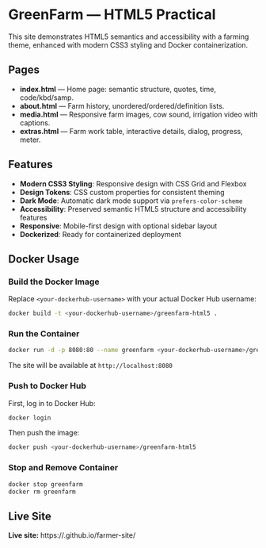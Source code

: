 # GreenFarm — HTML5 Practical

This site demonstrates HTML5 semantics and accessibility with a farming theme, enhanced with modern CSS3 styling and Docker containerization.

## Pages

- **index.html** — Home page: semantic structure, quotes, time, code/kbd/samp.
- **about.html** — Farm history, unordered/ordered/definition lists.
- **media.html** — Responsive farm images, cow sound, irrigation video with captions.
- **extras.html** — Farm work table, interactive details, dialog, progress, meter.

## Features

- **Modern CSS3 Styling**: Responsive design with CSS Grid and Flexbox
- **Design Tokens**: CSS custom properties for consistent theming
- **Dark Mode**: Automatic dark mode support via `prefers-color-scheme`
- **Accessibility**: Preserved semantic HTML5 structure and accessibility features
- **Responsive**: Mobile-first design with optional sidebar layout
- **Dockerized**: Ready for containerized deployment

## Docker Usage

### Build the Docker Image

Replace `<your-dockerhub-username>` with your actual Docker Hub username:

```bash
docker build -t <your-dockerhub-username>/greenfarm-html5 .
```

### Run the Container

```bash
docker run -d -p 8080:80 --name greenfarm <your-dockerhub-username>/greenfarm-html5
```

The site will be available at `http://localhost:8080`

### Push to Docker Hub

First, log in to Docker Hub:

```bash
docker login
```

Then push the image:

```bash
docker push <your-dockerhub-username>/greenfarm-html5
```

### Stop and Remove Container

```bash
docker stop greenfarm
docker rm greenfarm
```

## Live Site

**Live site:** https://<username>.github.io/farmer-site/
